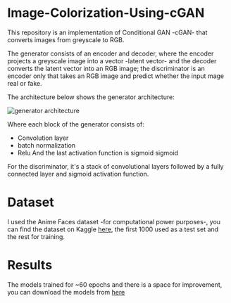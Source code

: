 # Image-Colorization-Using-cGAN
This repository is an implementation of Conditional GAN -cGAN- that converts images from greyscale to RGB.

The generator consists of an encoder and decoder, where the encoder projects a greyscale image into a vector -latent vector- and the 
decoder converts the latent vector into an RGB image; the discriminator is an encoder only that 
takes an RGB image and predict whether the input mage real or fake.

The architecture below shows the generator architecture:

![generator architecture](https://github.com/msalhab96/Image-Colorization-Using-cGAN/blob/master/images/gen_arch.jpg)

Where each block of the generator consists of:
* Convolution layer
* batch normalization 
* Relu
And the last activation function is sigmoid sigmoid 

For the discriminator, it's a stack of convolutional layers followed by a fully connected layer and sigmoid activation function.

# Dataset

I used the Anime Faces dataset -for computational power purposes-, you can find the dataset on Kaggle [here](https://www.kaggle.com/soumikrakshit/anime-faces), the first 1000 used as a test set and the rest for training.

# Results

The models trained for ~60 epochs and there is a space for improvement, you can download the models from [here](https://drive.google.com/file/d/1f9EmKNrki3IkMMJvfnb_AclEa6-8kWSX/view?usp=sharing)
